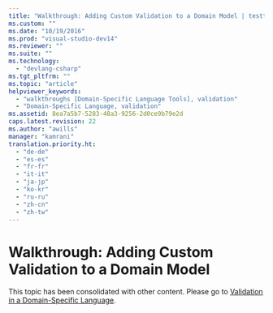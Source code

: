 ```yaml
---
title: "Walkthrough: Adding Custom Validation to a Domain Model | testtitle"
ms.custom: ""
ms.date: "10/19/2016"
ms.prod: "visual-studio-dev14"
ms.reviewer: ""
ms.suite: ""
ms.technology: 
  - "devlang-csharp"
ms.tgt_pltfrm: ""
ms.topic: "article"
helpviewer_keywords: 
  - "walkthroughs [Domain-Specific Language Tools], validation"
  - "Domain-Specific Language, validation"
ms.assetid: 8ea7a5b7-5283-48a3-9256-2d0ce9b79e2d
caps.latest.revision: 22
ms.author: "awills"
manager: "kamrani"
translation.priority.ht: 
  - "de-de"
  - "es-es"
  - "fr-fr"
  - "it-it"
  - "ja-jp"
  - "ko-kr"
  - "ru-ru"
  - "zh-cn"
  - "zh-tw"
---
```

# Walkthrough: Adding Custom Validation to a Domain Model
This topic has been consolidated with other content. Please go to [Validation in a Domain-Specific Language](../modeling/validation-in-a-domain-specific-language.md).